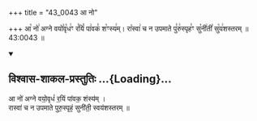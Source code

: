 +++
title = "43_0043 आ नो"

+++
आ꣡ नो꣢ अग्ने वयो꣣वृ꣡ध꣢ꣳ र꣣यिं꣡ पा꣢वक꣣ श꣡ꣳस्य꣢म्। रा꣡स्वा꣢ च न उपमाते पु꣣रु꣢स्पृह꣣ꣳ सु꣡नी꣢ती꣣ सु꣡य꣢शस्तरम् ॥ 43:0043 ॥

<div class="js_include" newlevelforh1="2" title="विश्वास-शाकल-प्रस्तुतिः" unfilled url="/vedAH_Rk/shAkalam/saMhitA/vishvAsa-prastutiH/08/060/11_A_no.md">
<details open><summary><h2>विश्वास-शाकल-प्रस्तुतिः ...{Loading}...</h2></summary>


आ नो॑ अग्ने वयो॒वृधं॑ र॒यिं पा॑वक॒ शंस्य॑म् ।  
रास्वा॑ च न उपमाते पुरु॒स्पृहं॒ सुनी॑ती॒ स्वय॑शस्तरम् ॥

</details>
</div>